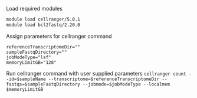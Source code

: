 




Load required modules 

```bash
module load cellranger/5.0.1
module load bcl2fastq/2.20.0
```
Assign parameters for cellranger command 

```sampleName="test123"
referenceTranscriptomeDir=""
sampleFastqDirectory=""
jobModeType="lsf"
memoryLimitGB="128"
```

Run cellranger command with user supplied parameters
```cellranger count --id=$sampleName --transcriptome=$referenceTranscriptomeDir --fastqs=$sampleFastqDirectory --jobmode=$jobModeType --localmem $memoryLimitGB```
